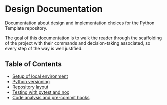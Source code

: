 # Design Documentation

Documentation about design and implementation choices for the Python
Template repository.

The goal of this documentation is to walk the reader through the scaffolding
of the project with their commands and decision-taking associated, so every
step of the way is well justified.

## Table of Contents
<!-- toc -->
- [Setup of local environment](./setup.md)
- [Python versioning](./py_versioning.md)
- [Repository layout](./repo_layout.md)
- [Testing with pytest and nox](./testing.md)
- [Code analysis and pre-commit hooks](./ca_and_pre_commit.md)
<!-- end-toc -->
